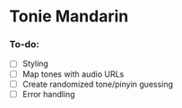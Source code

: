 # Tonie Mandarin

### To-do:

- [ ] Styling
- [ ] Map tones with audio URLs
- [ ] Create randomized tone/pinyin guessing
- [ ] Error handling
